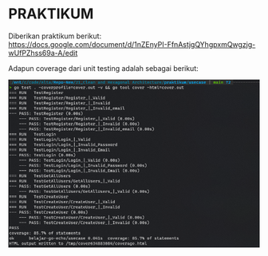 # PRAKTIKUM

Diberikan praktikum berikut: https://docs.google.com/document/d/1nZEnyPI-FfnAstjgQYhgpxmQwgzjg-wUfPZhss69a-A/edit

Adapun coverage dari unit testing adalah sebagai berikut:

![Coverage](../screenshots/ss_coverage.png)